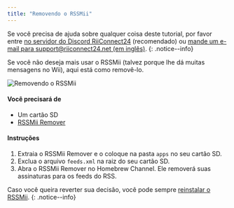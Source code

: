 ```yaml
---
title: "Removendo o RSSMii"
---
```


Se você precisa de ajuda sobre qualquer coisa deste tutorial, por favor entre [no servidor do Discord RiiConnect24](https://discord.gg/rc24) (recomendado) ou [mande um e-mail para support@riiconnect24.net (em inglês)](mailto:support@riiconnect24.net).
{: .notice--info}

Se você não deseja mais usar o RSSMii (talvez porque lhe dá muitas mensagens no Wii), aqui está como removê-lo.

![Removendo o RSSMii](/images/rssmii-remove.png)

#### Você precisará de

* Um cartão SD
* [RSSMii Remover](https://github.com/RiiConnect24/rssmii/releases)

#### Instruções

1. Extraia o RSSMii Remover e o coloque na pasta `apps` no seu cartão SD.
2. Exclua o arquivo `feeds.xml` na raiz do seu cartão SD.
3. Abra o RSSMii Remover no Homebrew Channel. Ele removerá suas assinaturas para os feeds do RSS.

Caso você queira reverter sua decisão, você pode sempre [reinstalar o RSSMii](rssmii).
{: .notice--info}
